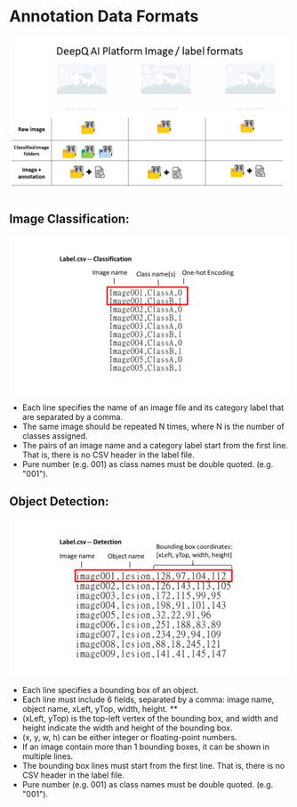# Annotation Data Formats

![](../.gitbook/assets/label-format.jpg)

## Image Classification:

![](../.gitbook/assets/labelcsv1%20%281%29.jpg)

* Each line specifies the name of an image file and its category label that are separated by a comma. 
* The same image should be repeated N times, where N is the number of classes assigned. 
* The pairs of an image name and a category label start from the first line. That is, there is no CSV header in the label file. 
* Pure number \(e.g. 001\) as  class names must be double quoted. \(e.g. "001"\). 

## Object Detection:

![](../.gitbook/assets/labelcsv2.jpg)

* Each line specifies a bounding box of an object.
* Each line must include 6 fields, separated by a comma: image name, object name, xLeft, yTop, width, height. _\*\*_
* \(xLeft, yTop\) is the top-left vertex of the bounding box, and width and height indicate the width and height of the bounding box. 
* \(x, y, w, h\) can be either integer or floating-point numbers. 
* If an image contain more than 1 bounding boxes, it can be shown in multiple lines.
* The bounding box lines must start from the first line. That is, there is no CSV header in the label file. 
* Pure number \(e.g. 001\) as class names must be double quoted. \(e.g. "001"\). 

